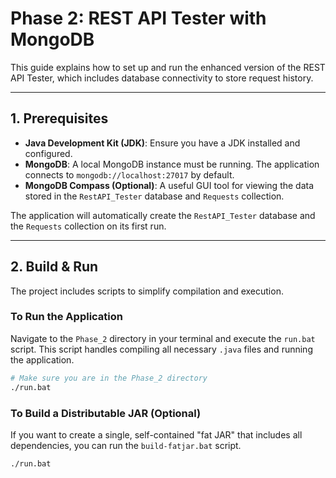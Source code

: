 # Phase 2: REST API Tester with MongoDB

This guide explains how to set up and run the enhanced version of the REST API Tester, which includes database connectivity to store request history.

---

## 1. Prerequisites

- **Java Development Kit (JDK)**: Ensure you have a JDK installed and configured.
- **MongoDB**: A local MongoDB instance must be running. The application connects to `mongodb://localhost:27017` by default.
- **MongoDB Compass (Optional)**: A useful GUI tool for viewing the data stored in the `RestAPI_Tester` database and `Requests` collection.

The application will automatically create the `RestAPI_Tester` database and the `Requests` collection on its first run.

---

## 2. Build & Run

The project includes scripts to simplify compilation and execution.

### To Run the Application

Navigate to the `Phase_2` directory in your terminal and execute the `run.bat` script. This script handles compiling all necessary `.java` files and running the application.

```bash
# Make sure you are in the Phase_2 directory
./run.bat
```

### To Build a Distributable JAR (Optional)

If you want to create a single, self-contained "fat JAR" that includes all dependencies, you can run the `build-fatjar.bat` script.

```
./run.bat
```
